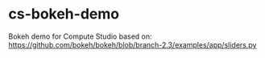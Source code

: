 # cs-bokeh-demo
Bokeh demo for Compute Studio based on: https://github.com/bokeh/bokeh/blob/branch-2.3/examples/app/sliders.py
